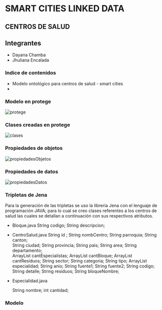 # SMART CITIES LINKED DATA
## CENTROS DE SALUD
## Integrantes
* Dayana Chamba
* Jhuliana Encalada
### Indice de contenidos
* Modelo ontológico para centros de salud - smart cities
* 

### Modelo en protege
![protege](https://user-images.githubusercontent.com/19150432/54550774-b13e5200-497a-11e9-954e-b97e127d0485.jpeg)


### Clases creadas en protege

![clases](https://user-images.githubusercontent.com/19150432/54551576-5ad21300-497c-11e9-994d-be71280c69fd.jpeg)

### Propiedades de objetos

![propiedadesObjetos](https://user-images.githubusercontent.com/19150432/54551876-e77cd100-497c-11e9-9a57-cd2e9486f894.jpeg)

### Propiedades de datos

![propiedadesDatos](https://user-images.githubusercontent.com/19150432/54551817-c74d1200-497c-11e9-91c4-a07561b5c71d.jpeg)



### Tripletas de Jena
Para la generación de las tripletas se uso la librería Jena con el lenguaje de programación JAVA; para lo cual se creo clases referentes a los centros de salud las cuales se detallan a continuación con sus respectivos atributos.
* Bloque.java
    String codigo;
    String descripcion;
* CentroSalud.java
    String id ;
    String nombCentro;
    String parroquia;
    String canton;    
    String ciudad;
    String provincia;
    String pais;
    String area;
    String departamento;    
    ArrayList<String> cantEspecialistas;
    ArrayList<String> cantBloque;
    ArrayList<String> cantResiduos;
    String sector;
    String categoria;
    String tipo;
    ArrayList<String> especialidad;
    String anio;
    String fuente1;
    String fuente2;
    String codigo;
    String detalle;
    String residuos;
    String bloqueNombre;
  
* Especialidad.java

  String nombre;
  int cantidad;
 


### Modelo
